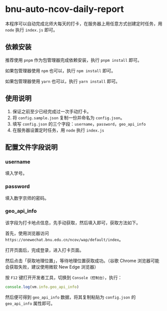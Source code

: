 # bnu-auto-ncov-daily-report

本程序可以自动完成北师大每天的打卡，在服务器上用任意方式创建定时任务，用 `node` 执行 `index.js` 即可。

## 依赖安装

推荐使用 `pnpm` 作为包管理器完成依赖安装，执行 `pnpm install` 即可。

如果包管理器使用 `npm` 也可以，执行 `npm install` 即可。

如果包管理器使用 `yarn` 也可以，执行 `yarn install` 即可。

## 使用说明

1. 保证之前至少已经完成过一次手动打卡。
2. 将 `config.sample.json` 复制一份并命名为 `config.json`。
3. 填写 `config.json` 的三个字段：`username`，`password`，`geo_api_info`
4. 在服务器设置定时任务，用 `node` 执行 `index.js`

## 配置文件字段说明

### username
填入学号。

### password
填入数字京师的密码。

### geo_api_info
该字段为打卡地点信息，先手动获取，然后填入即可，获取方法如下。

首先，使用浏览器访问 `https://onewechat.bnu.edu.cn/ncov/wap/default/index`。

打开页面后，完成登录，进入打卡页面。

然后点击「获取地理位置」，等待地理位置获取成功。（谷歌 Chrome 浏览器可能会获取失败，建议使用微软 New Edge 浏览器）

按 `F12` 键打开开发者工具，切换到 `Console（控制台）`，执行：

```js
console.log(vm.info.geo_api_info)
```

然后便可得到 `geo_api_info` 数据，将其复制粘贴为 `config.json` 的 `geo_api_info` 属性即可。
